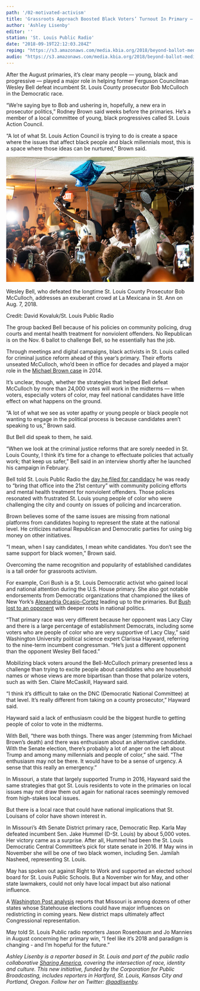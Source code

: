 ```yaml
---
path: '/02-motivated-activism'
title: 'Grassroots Approach Boosted Black Voters’ Turnout In Primary — What About Midterms?'
author: 'Ashley Lisenby'
editor: ''
station: 'St. Louis Public Radio'
date: "2018-09-19T22:12:03.284Z"
repimg: "https://s3.amazonaws.com/media.kbia.org/2018/beyond-ballot-media/bv.jpg"
audio: "https://s3.amazonaws.com/media.kbia.org/2018/beyond-ballot-media/BlackActivism_Feature.mp3"
---
```


After the August primaries, it’s clear many people — young, black and progressive — played a major role in helping former Ferguson Councilman Wesley Bell defeat incumbent St. Louis County prosecutor Bob McCulloch in the Democratic race.

“We’re saying bye to Bob and ushering in, hopefully, a new era in prosecutor politics,” Rodney Brown said weeks before the primaries. He’s a member of a local committee of young, black progressives called St. Louis Action Council. 

“A lot of what St. Louis Action Council is trying to do is create a space where the issues that affect black people and black millennials most, this is a space where those ideas can be nurtured,” Brown said. 

![Wesley Bell celebrates his election victory.](./bv.jpg)
<div class="caption">

Wesley Bell, who defeated the longtime St. Louis County Prosecutor Bob McCulloch, addresses an exuberant crowd at La Mexicana in St. Ann on Aug. 7, 2018.

Credit: David Kovaluk/St. Louis Public Radio

</div>

The group backed Bell because of his policies on community policing, drug courts and mental health treatment for nonviolent offenders. No Republican is on the Nov. 6 ballot to challenge Bell, so he essentially has the job.

Through meetings and digital campaigns, black activists in St. Louis called for criminal justice reform ahead of this year’s primary. Their efforts unseated McCulloch, who’d been in office for decades and played a major role in the [Michael Brown case](http://news.stlpublicradio.org/post/prayers-silence-mark-anniversary-brown-s-death-focus-rest-week-community-events) in 2014. 

It’s unclear, though, whether the strategies that helped Bell defeat McCulloch by more than 24,000 votes will work in the midterms — when voters, especially voters of color, may feel national candidates have little effect on what happens on the ground. 

“A lot of what we see as voter apathy or young people or black people not wanting to engage in the political process is because candidates aren’t speaking to us,” Brown said. 

But Bell did speak to them, he said. 

“When we look at the criminal justice reforms that are sorely needed in St. Louis County, I think it’s time for a change to effectuate policies that actually work; that keep us safer,” Bell said in an interview shortly after he launched his campaign in February.

Bell told St. Louis Public Radio the [day he filed for candidacy](http://news.stlpublicradio.org/post/few-surprises-missouri-s-2018-candidates-begin-filing-get-ballot#stream/0) he was ready to “bring that office into the 21st century” with community policing efforts and mental health treatment for nonviolent offenders. Those policies resonated with frustrated St. Louis young people of color who were challenging the city and county on issues of policing and incarceration.  

Brown believes some of the same issues are missing from national platforms from candidates hoping to represent the state at the national level. He criticizes national Republican and Democratic parties for using big money on other initiatives. 

“I mean, when I say candidates, I mean white candidates. You don’t see the same support for black women,” Brown said.

Overcoming the name recognition and popularity of established candidates is a tall order for grassroots activism. 

For example, Cori Bush is a St. Louis Democratic activist who gained local and national attention during the U.S. House primary. She also got notable endorsements from Democratic organizations that championed the likes of New York’s [Alexandria Ocasio-Cortez](http://news.stlpublicradio.org/post/and-coming-democrat-stumps-challenger-incumbent-st-louis-congressman) leading up to the primaries. But [Bush lost to an opponent](http://news.stlpublicradio.org/post/hawley-and-mccaskill-set-november-collision-course-clay-easily-beats-bush) with deeper roots in national politics. 

“That primary race was very different because her opponent was Lacy Clay and there is a large percentage of establishment Democrats, including some voters who are people of color who are very supportive of Lacy Clay,” said Washington University political science expert Clarissa Hayward, referring to the nine-term incumbent congressman. “He’s just a different opponent than the opponent Wesley Bell faced.”

Mobilizing black voters around the Bell-McCulloch primary presented less a challenge than trying to excite people about candidates who are household names or whose views are more bipartisan than those that polarize voters, such as with Sen. Claire McCaskill, Hayward said. 

“I think it’s difficult to take on the DNC (Democratic National Committee) at that level. It’s really different from taking on a county prosecutor,” Hayward said.

Hayward said a lack of enthusiasm could be the biggest hurdle to getting people of color to vote in the midterms.

With Bell, “there was both things. There was anger (stemming from Michael Brown’s death) and there was enthusiasm about an alternative candidate. With the Senate election, there’s probably a lot of anger on the left about Trump and among many millennials and people of color,” she said. “The enthusiasm may not be there. It would have to be a sense of urgency. A sense that this really an emergency.”

In Missouri, a state that largely supported Trump in 2016, Hayward said the same strategies that got St. Louis residents to vote in the primaries on local issues may not draw them out again for national races seemingly removed from high-stakes local issues.

But there is a local race that could have national implications that St. Louisans of color have shown interest in.

In Missouri’s 4th Senate District primary race, Democratic Rep. Karla May defeated incumbent Sen. Jake Hummel (D-St. Louis) by about 5,000 votes. Her victory came as a surprise. After all, Hummel had been the St. Louis Democratic Central Committee’s pick for state senate in 2016. If May wins in November she will be one of two black women, including Sen. Jamilah Nasheed, representing St. Louis. 

May has spoken out against Right to Work and supported an elected school board for St. Louis Public Schools. But a November win for May, and other state lawmakers, could not only have local impact but also national influence.

A [Washington Post analysis](https://www.washingtonpost.com/graphics/2018/politics/governors-redistricting/?utm_term=.cfbc5b09f12d) reports that Missouri is among dozens of other states whose Statehouse elections could have major influences on redistricting in coming years. New district maps ultimately affect Congressional representation.

May told St. Louis Public radio reporters Jason Rosenbaum and Jo Mannies in August concerning her primary win, “I feel like it’s 2018 and paradigm is changing - and I’m hopeful for the future.”    

_Ashley Lisenby is a reporter based in St. Louis and part of the public radio collaborative [Sharing America](http://sharingamerica.news), covering the intersection of race, identity and culture. This new initiative, funded by the Corporation for Public Broadcasting, includes reporters in Hartford, St. Louis, Kansas City and Portland, Oregon. Follow her on Twitter: [@aadlisenby](https://twitter.com/aadlisenby)._
